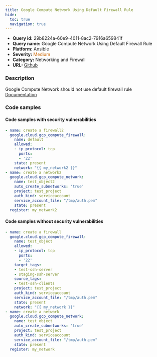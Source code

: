 ```yaml
---
title: Google Compute Network Using Default Firewall Rule
hide:
  toc: true
  navigation: true
---
```


<style>
  .highlight .hll {
    background-color: #ff171742;
  }
  .md-content {
    max-width: 1100px;
    margin: 0 auto;
  }
</style>

-   **Query id:** 29b8224a-60e9-4011-8ac2-7916a659841f
-   **Query name:** Google Compute Network Using Default Firewall Rule
-   **Platform:** Ansible
-   **Severity:** <span style="color:#C60">Medium</span>
-   **Category:** Networking and Firewall
-   **URL:** [Github](https://github.com/Checkmarx/kics/tree/master/assets/queries/ansible/gcp/google_compute_network_using_default_firewall_rule)

### Description
Google Compute Network should not use default firewall rule<br>
[Documentation](https://docs.ansible.com/ansible/latest/collections/google/cloud/gcp_compute_firewall_module.html#parameter-name)

### Code samples
#### Code samples with security vulnerabilities
```yaml title="Positive test num. 1 - yaml file" hl_lines="11"
- name: create a firewall2
  google.cloud.gcp_compute_firewall:
    name: default
    allowed:
    - ip_protocol: tcp
      ports:
      - '22'
    state: present
    network: "{{ my_network2 }}"
- name: create a network2
  google.cloud.gcp_compute_network:
    name: test_object2
    auto_create_subnetworks: 'true'
    project: test_project
    auth_kind: serviceaccount
    service_account_file: "/tmp/auth.pem"
    state: present
  register: my_network2

```


#### Code samples without security vulnerabilities
```yaml title="Negative test num. 1 - yaml file"
- name: create a firewall
  google.cloud.gcp_compute_firewall:
    name: test_object
    allowed:
    - ip_protocol: tcp
      ports:
      - '22'
    target_tags:
    - test-ssh-server
    - staging-ssh-server
    source_tags:
    - test-ssh-clients
    project: test_project
    auth_kind: serviceaccount
    service_account_file: "/tmp/auth.pem"
    state: present
    network: "{{ my_network }}"
- name: create a network
  google.cloud.gcp_compute_network:
    name: test_object
    auto_create_subnetworks: 'true'
    project: test_project
    auth_kind: serviceaccount
    service_account_file: "/tmp/auth.pem"
    state: present
  register: my_network

```

